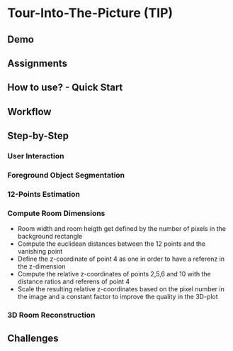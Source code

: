 <h1>Tour-Into-The-Picture (TIP)</h1>


<h2>Demo</h2>


<h2>Assignments</h2>


<h2>How to use? - Quick Start</h2>


<h2>Workflow</h2>


<h2>Step-by-Step</h2>

<h3>User Interaction</h3>

<h3>Foreground Object Segmentation</h3>

<h3>12-Points Estimation</h3>

<h3>Compute Room Dimensions</h3>

  - Room width and room heigth get defined by the number of pixels in the background rectangle
  - Compute the euclidean distances between the 12 points and the vanishing point
  - Define the z-coordinate of point 4 as one in order to have a referenz in the z-dimension
  - Compute the relative z-coordinates of points 2,5,6 and 10 with the distance ratios and referens of point 4
  - Scale the resulting relative z-coordinates based on the pixel number in the image and a constant factor to improve the quality in the 3D-plot

<h3>3D Room Reconstruction</h3>

<h2>Challenges</h2>
